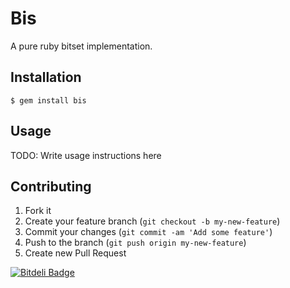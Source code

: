 # Bis

A pure ruby bitset implementation.

## Installation

    $ gem install bis

## Usage

TODO: Write usage instructions here

## Contributing

1. Fork it
2. Create your feature branch (`git checkout -b my-new-feature`)
3. Commit your changes (`git commit -am 'Add some feature'`)
4. Push to the branch (`git push origin my-new-feature`)
5. Create new Pull Request


[![Bitdeli Badge](https://d2weczhvl823v0.cloudfront.net/fuadsaud/bis/trend.png)](https://bitdeli.com/free "Bitdeli Badge")

